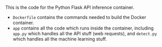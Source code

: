 This is the code for the Python Flask API inference container.

- `Dockerfile` contains the commands needed to build the Docker container.
- `app` contains all the code which runs inside the container, including `app.py` which handles all the API stuff (web requests), and `detect.py` which handles all the machine learning stuff.
